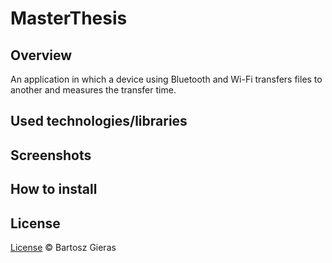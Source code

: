 # MasterThesis

## Overview
An application in which a device using Bluetooth and Wi-Fi transfers files to another and measures the transfer time.

## Used technologies/libraries

## Screenshots

## How to install

## License
[License](https://github.com/Giero98/MasterThesis/blob/main/LICENSE) © Bartosz Gieras
